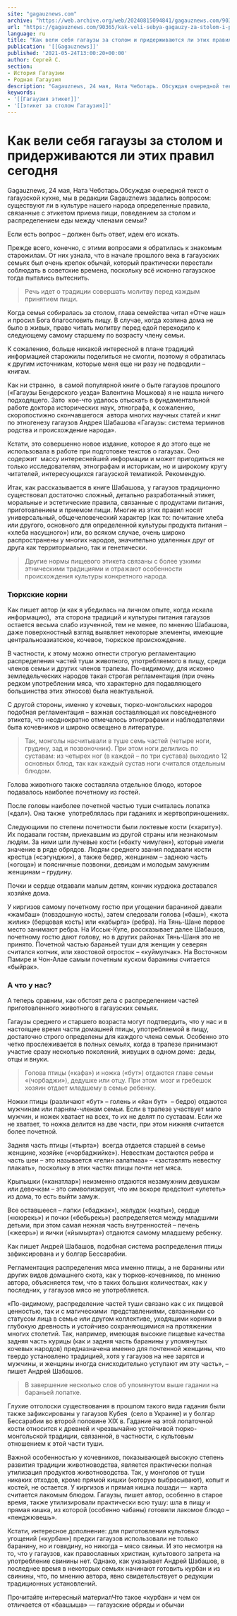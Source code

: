 ```yaml
---
site: "gagauznews.com"
archive: "https://web.archive.org/web/20240815094841/gagauznews.com/90365/kak-veli-sebya-gagauzy-za-stolom-i-priderzhivayutsya-li-etih-pravil-segodnya.html"
url: "https://gagauznews.com/90365/kak-veli-sebya-gagauzy-za-stolom-i-priderzhivayutsya-li-etih-pravil-segodnya.html"
language: ru
title: "Как вели себя гагаузы за столом и придерживаются ли этих правил сегодня"
publication: '[[Gagauznews]]'
published: '2021-05-24T13:00:20+00:00'
author: Сергей С.
section:
- История Гагаузии
- Родная Гагаузия
description: "Gagauznews, 24 мая, Ната Чеботарь. Обсуждая очередной текст о гагаузской кухне, мы в редакции Gagauznews задались вопросом: существуют ли в культуре нашего народа определенные правила, связанные с этикетом приема пищи, поведением за столом и распределением еды между членами семьи? Если есть вопрос – должен быть ответ, идем его искать. Прежде всего, конечно, с этими вопросами я обратилась к знакомым старожилам. От них узнала, что в начале прошлого века в гагаузских семьях был очень крепок обычай, который практически перестали соблюдать в советские времена, поскольку всё исконно гагаузское тогда пытались вытеснить. Речь идет о традиции совершать молитву перед каждым принятием пищи. Когда […]"
keywords:
- '[[Гагаузия этикет]]'
- '[[этикет за столом Гагаузия]]'
---
```


# Как вели себя гагаузы за столом и придерживаются ли этих правил сегодня

Gagauznews, 24 мая, Ната Чеботарь.Обсуждая очередной текст о гагаузской кухне, мы в редакции Gagauznews задались вопросом: существуют ли в культуре нашего народа определенные правила, связанные с этикетом приема пищи, поведением за столом и распределением еды между членами семьи?

Если есть вопрос – должен быть ответ, идем его искать.

Прежде всего, конечно, с этими вопросами я обратилась к знакомым старожилам. От них узнала, что в начале прошлого века в гагаузских семьях был очень крепок обычай, который практически перестали соблюдать в советские времена, поскольку всё исконно гагаузское тогда пытались вытеснить.

> Речь идет о традиции совершать молитву перед каждым принятием пищи.

Когда семья собиралась за столом, глава семейства читал «Отче наш» и просил Бога благословить пищу. В случае, когда хозяина дома не было в живых, право читать молитву перед едой переходило к следующему самому старшему по возрасту члену семьи.

К сожалению, больше никакой интересной в плане традиций информацией старожилы поделиться не смогли, поэтому я обратилась к другим источникам, которые меня еще ни разу не подводили – книгам.

Как ни странно,  в самой популярной книге о быте гагаузов прошлого («Гагаузы Бендерского уезда» Валентина Мошкова) я не нашла ничего подходящего. Зато  кое-что удалось отыскать в фундаментальной работе доктора исторических наук, этнографа, к сожалению, скоропостижно скончавшегося  автора многих научных статей и книг по этногенезу гагаузов Андрея Шабашова «Гагаузы: система терминов родства и происхождение народа».

Кстати, это совершенно новое издание, которое я до этого еще не использовала в работе при подготовке текстов о гагаузах. Оно содержит  массу интереснейшей информации и может пригодиться не только исследователям, этнографам и историкам, но и широкому кругу читателей, интересующихся гагаузской тематикой. Рекомендую.

Итак, как рассказывается в книге Шабашова, у гагаузов традиционно существовал достаточно сложный, детально разработанный этикет, моральные и эстетические правила, связанные с продуктами питания, приготовлением и приемом пищи. Многие из этих правил носят универсальный, общечеловеческий характер (как то: почитание хлеба или другого, основного для определенной культуры продукта питания – «хлеба насущного») или, во всяком случае, очень широко распространены у многих народов, значительно удаленных друг от друга как территориально, так и генетически.

> Другие нормы пищевого этикета связаны с более узкими этническими традициями и отражают особенности происхождения культуры конкретного народа.

### Тюркские корни

Как пишет автор (и как я убедилась на личном опыте, когда искала информацию),  эта сторона традиций и культуры питания гагаузов остается весьма слабо изученной, тем не менее, по мнению Шабашова, даже поверхностный взгляд выявляет некоторые элементы, имеющие центральноазиатское, кочевое, тюркское происхождение.

В частности, к этому можно отнести строгую регламентацию распределения частей туши животного, употребляемого в пищу, среди членов семьи и других членов трапезы. По-видимому, для исконно земледельческих народов такая строгая регламентация (при очень редком употреблении мяса, что характерно для подавляющего большинства этих этносов) была неактуальной.

С другой стороны, именно у кочевых, тюрко-монгольских народов подобная регламентация – важная составляющая их повседневного этикета, что неоднократно отмечалось этнографами и наблюдателями быта кочевников и широко освещено в литературе.

> Так, монголы насчитывали в туше семь частей (четыре ноги, грудину, зад и позвоночник). При этом ноги делились по суставам: из четырех ног (в каждой – по три сустава) выходило 12 основных блюд, так как каждый сустав ноги считался отдельным блюдом.

Голова животного также составляла отдельное блюдо, которое подавалось наиболее почетному из гостей.

После головы наиболее почетной частью туши считалась лопатка («дал»). Она также  употреблялась при гаданиях и жертвоприношениях.

Следующими по степени почетности были локтевые кости («хариту»). Их подавали гостям, приехавшим из другой страны или незнакомым людям. За ними шли лучевые кости («бакту чимуген»), которые имели значение в ряде обрядов. Людям среднего звания подавали кости крестца («сэгунджи»), а также бедер, женщинам – заднюю часть («огоца») и поясничные позвонки, девицам и молодым замужним женщинам – грудину.

Почки и сердце отдавали малым детям, кончик курдюка доставался хозяйке дома.

У киргизов самому почетному гостю при угощении бараниной давали «жамбаш» (повздошную кость), затем следовали голова («баш»), «жота жилик» (берцовая кость) или «кабырга» (ребра). На Тянь-Шане первое место занимают ребра. На Иссык-Куле, рассказывает далее Шабашов, почетному гостю дают голову, но в других районах Тянь-Шаня это не принято. Почетной частью бараньей туши для женщин у северян считался копчик, или хвостовой отросток – «куймулчак». На Восточном Памире и Чон-Алае самым почетным куском баранины считается «быйрак».

### А что у нас?

А теперь сравним, как обстоят дела с распределением частей приготовленного животного в гагаузских семьях.

Гагаузы среднего и старшего возраста могут подтвердить, что у нас и в настоящее время части домашней птицы, употребляемой в пищу, достаточно строго определены для каждого члена семьи. Особенно это четко прослеживается в полных семьях, когда в трапезе принимают участие сразу несколько поколений, живущих в одном доме:  деды, отцы и внуки.

> Голова птицы («кафа») и ножка («бут») отдаются главе семьи «(чорбаджи»), дедушке или отцу. При этом  мозг и гребешок хозяин отдает младшему в семье ребенку.

Ножки птицы (различают «бут» – голень и «йан бут»  – бедро) отдаются мужчинам или парням-членам семьи. Если в трапезе участвует мало мужчин, и ножек хватает на всех, то их не делят по суставам. Если же не хватает, то ножка делится на две части, при этом нижняя считается более почетной.

Задняя часть птицы («тырта»)  всегда отдается старшей в семье женщине, хозяйке («чорбаджийке»). Невесткам достаются ребра и часть шеи – это называется «гелин аалатмаа» – «заставлять невестку плакать», поскольку в этих частях птицы почти нет мяса.

Крылышки («канатлар») неизменно отдаются незамужним девушкам или девочкам – это символизирует, что им вскоре предстоит «улететь» из дома, то есть выйти замуж.

Все оставшееся – лапки («баджак»), желудок («каты»), сердце («ююрекь») и почки («бебьрекь») распределяется между младшими детьми, при этом самая нежная часть внутренностей – печень («жеерь») и яички («йымырта») отдаются самому младшему ребенку.

Как пишет Андрей Шабашов, подобная система распределения птицы зафиксирована и у болгар Бессарабии.

Регламентация распределения мяса именно птицы, а не баранины или других видов домашнего скота, как у тюрков-кочевников, по мнению автора, объясняется тем, что в таких больших количествах, как у последних, у гагаузов мясо не употребляется.

«По-видимому, распределение частей туши связано как с их пищевой ценностью, так и с магическими  представлениями, связанными со статусом лица в семье или другом коллективе, уходящими корнями в глубокую древность и устойчиво сохраняющимися на протяжении многих столетий. Так, например, имеющая высокие пищевые качества задняя часть курицы (как и задняя часть баранины у упомянутых кочевых народов) предназначена именно для почтенной женщины, что твердо установлено традицией, хотя у гагаузов на нее зарятся и мужчины, и женщины иногда снисходительно уступают им эту часть», – пишет Андрей Шабашов.

> В завершение несколько слов об упомянутом выше гадании на бараньей лопатке.

Глухие отголоски существования в прошлом такого вида гадания были также зафиксированы у гагаузов Кубея  (село в Украине) и у болгар Бессарабии во второй половине XIX в. Гадание на этой лопаточной кости относится к древней и чрезвычайно устойчивой тюрко-монгольской традиции, связанной, в частности, с культовым отношением к этой части туши.

Важной особенностью у кочевников, показывающей высокую степень развития традиции животноводства, является практически полная утилизация продуктов животноводства. Так, у монголов от туши никаких отходов, кроме прямой кишки (которую выбрасывают), копыт и костей, не остается. У киргизов и прямая кишка лошади —  карта считается лакомым блюдом. Гагаузы, пишет автор, особенно в старое время, также утилизировали практически всю тушу: шла в пищу и прямая кишка, из которой (особенно чабаны) готовили лакомое блюдо – «пенджювешь».

Кстати, интересное дополнение: для приготовления культовых угощений («курбан») предки гагаузов использовали не только баранину, но и говядину, но никогда – мясо свиньи. И это несмотря на то, что у гагаузов, как православных христиан, культового запрета на употребление свинины нет. Однако, как указывает Андрей Шабашов, в последнее время в некоторых семьях начинают готовить курбан и из свинины, что, по мнению автора, явно свидетельствует о редукции традиционных установлений.

Прочитайте интересный материалЧто такое «курбан» и чем он отличается от «баашыша» — гагаузские обряды и обычаи